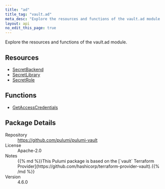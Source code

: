 ```yaml
---
title: "ad"
title_tag: "vault.ad"
meta_desc: "Explore the resources and functions of the vault.ad module."
layout: api
no_edit_this_page: true
---
```


<!-- WARNING: this file was generated by Pulumi Docs Generator. -->
<!-- Do not edit by hand unless you're certain you know what you are doing! -->

Explore the resources and functions of the vault.ad module.

<h2 id="resources">Resources</h2>
<ul class="api">
    <li><a href="secretbackend" title="SecretBackend"><span class="api-symbol api-symbol--resource"></span>SecretBackend</a></li>
    <li><a href="secretlibrary" title="SecretLibrary"><span class="api-symbol api-symbol--resource"></span>SecretLibrary</a></li>
    <li><a href="secretrole" title="SecretRole"><span class="api-symbol api-symbol--resource"></span>SecretRole</a></li>
</ul>

<h2 id="functions">Functions</h2>
<ul class="api">
    <li><a href="getaccesscredentials" title="GetAccessCredentials"><span class="api-symbol api-symbol--function"></span>GetAccessCredentials</a></li>
</ul>

<h2 id="package-details">Package Details</h2>
<dl class="package-details">
	<dt>Repository</dt>
	<dd><a href="https://github.com/pulumi/pulumi-vault">https://github.com/pulumi/pulumi-vault</a></dd>
	<dt>License</dt>
	<dd>Apache-2.0</dd>
	<dt>Notes</dt>
	<dd>{{% md %}}This Pulumi package is based on the [`vault` Terraform Provider](https://github.com/hashicorp/terraform-provider-vault).{{% /md %}}</dd>
	<dt>Version</dt>
	<dd>4.6.0</dd>
</dl>

